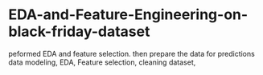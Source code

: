 # EDA-and-Feature-Engineering-on-black-friday-dataset
 peformed EDA and feature selection. then prepare the data for predictions 
data modeling, EDA, Feature selection, cleaning dataset,
